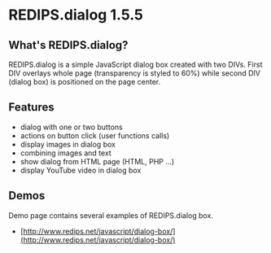 REDIPS.dialog 1.5.5
============

## What's REDIPS.dialog?

REDIPS.dialog is a simple JavaScript dialog box created with two DIVs. First DIV overlays whole page
(transparency is styled to 60%) while second DIV (dialog box) is positioned on the page center.

## Features

* dialog with one or two buttons
* actions on button click (user functions calls)
* display images in dialog box
* combining images and text
* show dialog from HTML page (HTML, PHP ...)
* display YouTube video in dialog box

## Demos

Demo page contains several examples of REDIPS.dialog box. 

* [http://www.redips.net/javascript/dialog-box/](http://www.redips.net/javascript/dialog-box/)


